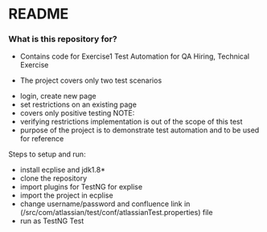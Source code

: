 # README #

### What is this repository for? ###

* Contains code for Exercise1 Test Automation for QA Hiring, Technical Exercise

* The project covers only two test scenarios
- login, create new page
- set restrictions on an existing page
- covers only positive testing
NOTE: 
- verifying restrictions implementation is out of the scope of this test
- purpose of the project is to demonstrate test automation and to be used for reference 


Steps to setup and run:
- install ecplise and jdk1.8*
- clone the repository
- import plugins for TestNG for explise
- import the project in ecplise
- change username/password and confluence link in (/src/com/atlassian/test/conf/atlassianTest.properties) file
- run as TestNG Test